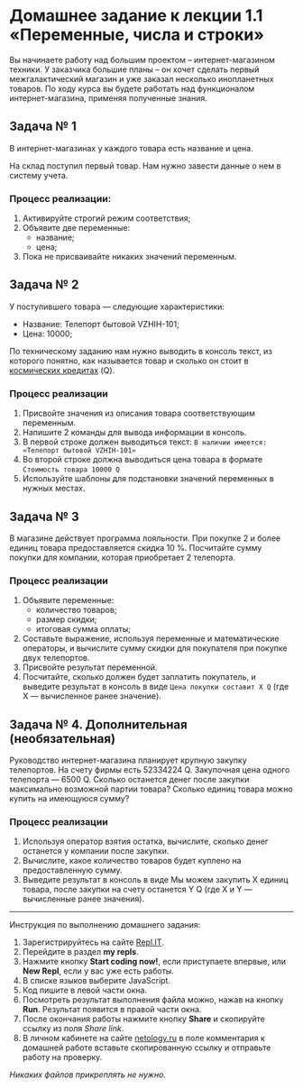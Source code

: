 # Домашнее задание к лекции 1.1 «Переменные, числа и строки»

Вы начинаете работу над большим проектом – интернет-магазином техники. У заказчика большие планы – он хочет сделать первый межгалактический магазин и уже заказал несколько инопланетных товаров. По ходу курса вы будете работать над функционалом интернет-магазина, применяя полученные знания.

## Задача № 1
В интернет-магазинах у каждого товара есть название и цена.

На склад поступил первый товар. Нам нужно завести данные о нем в систему учета.

### Процесс реализации:
1. Активируйте строгий режим соответствия;
2. Объявите две переменные:
   * название;
   * цена;
3. Пока не присваивайте никаких значений переменным.

## Задача № 2
У поступившего товара — следующие характеристики:

* Название: Телепорт бытовой VZHIH-101;
* Цена: 10000;

По техническому заданию нам нужно выводить в консоль текст, из которого понятно, как называется товар и сколько он стоит в [космических кредитах](http://numizmania.ru/interesno/raznoe/kosmicheskie-kredity.html) (Q).

### Процесс реализации
1. Присвойте значения из описания товара соответствующим переменным.
2. Напишите 2 команды для вывода информации в консоль.
3. В первой строке должен выводиться текст: `В наличии имеется: «Телепорт бытовой VZHIH-101»`
4. Во второй строке должна выводиться цена товара в формате `Стоимость товара 10000 Q`
5. Используйте шаблоны для подстановки значений переменных в нужных местах.

## Задача № 3
В магазине действует программа лояльности. При покупке 2 и более единиц товара предоставляется скидка 10 %. Посчитайте сумму покупки для компании, которая приобретает 2 телепорта.

### Процесс реализации
1. Объявите переменные:
   * количество товаров;
   * размер скидки;
   * итоговая сумма оплаты;
2. Составьте выражение, используя переменные и математические операторы, и вычислите сумму скидки для покупателя при покупке двух телепортов.
3. Присвойте результат переменной.
4. Посчитайте, сколько должен будет заплатить покупатель, и выведите результат в консоль в виде `Цена покупки составит X Q` (где Х — вычисленное ранее значение).

## Задача № 4. Дополнительная (необязательная)
Руководство интернет-магазина планирует крупную закупку телепортов. На счету фирмы есть 52334224 Q. Закупочная цена одного телепорта — 6500 Q. Сколько останется денег после закупки максимально возможной партии товара? Сколько единиц товара можно купить на имеющуюся сумму?

### Процесс реализации
1. Используя оператор взятия остатка, вычислите, сколько денег останется у компании после закупки.
2. Вычислите, какое количество товаров будет куплено на предоставленную сумму.
3. Выведите результат в консоль в виде Мы можем закупить X единиц товара, после закупки на счету останется Y Q (где Х и Y — вычисленные ранее значения).

---
Инструкция по выполнению домашнего задания:

1. Зарегистрируйтесь на сайте [Repl.IT](https://repl.it/).
2. Перейдите в раздел **my repls**.
3. Нажмите кнопку **Start coding now!**, если приступаете впервые, или **New Repl**, если у вас уже есть работы.
4. В списке языков выберите JavaScript.
5. Код пишите в левой части окна.
6. Посмотреть результат выполнения файла можно, нажав на кнопку **Run**. Результат появится в правой части окна.
7. После окончания работы нажмите кнопку **Share** и скопируйте ссылку из поля *Share link*.
8. В личном кабинете на сайте [netology.ru](http://netology.ru/) в поле комментария к домашней работе вставьте скопированную ссылку и отправьте работу на проверку.

*Никаких файлов прикреплять не нужно.*
